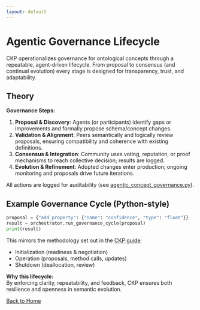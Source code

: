 ```yaml
---
layout: default
---
```

# Agentic Governance Lifecycle

CKP operationalizes governance for ontological concepts through a repeatable, agent-driven lifecycle. From proposal to consensus (and continual evolution) every stage is designed for transparency, trust, and adaptability.

## Theory

**Governance Steps:**
1. **Proposal & Discovery**: Agents (or participants) identify gaps or improvements and formally propose schema/concept changes.
2. **Validation & Alignment**: Peers semantically and logically review proposals, ensuring compatibility and coherence with existing definitions.  
3. **Consensus & Integration**: Community uses voting, reputation, or proof mechanisms to reach collective decision; results are logged.  
4. **Evolution & Refinement**: Adopted changes enter production; ongoing monitoring and proposals drive future iterations.

All actions are logged for auditability (see [agentic_concept_governance.py](../ingest_only_do_not_link/agentic_concept_governance.py)).

## Example Governance Cycle (Python-style)

```python
proposal = {"add_property": {"name": "confidence", "type": "float"}}
result = orchestrator.run_governance_cycle(proposal)
print(result)
```

This mirrors the methodology set out in the [CKP guide](../ingest_only_do_not_link/protocol-publication-guide.md):
- Initialization (readiness & negotiation)
- Operation (proposals, method calls, updates)
- Shutdown (deallocation, review)

**Why this lifecycle:**  
By enforcing clarity, repeatability, and feedback, CKP ensures both resilience and openness in semantic evolution.

[Back to Home](index.md)